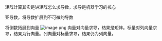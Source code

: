 矩阵计算其实是讲矩阵怎么求导数，求导是机器学习的核心

亚导数，将导数扩展到不可微的导数

将倒数拓展到向量
![image.png](https://youki-1330066034.cos.ap-guangzhou.myqcloud.com/machine-learning/202410062331331.png)
向量对向量求导，结果是矩阵。标量对列向量求导，结果为行向量。列向量对标量求导，结果仍为列向量。

